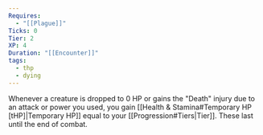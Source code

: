 ```yaml
---
Requires:
  - "[[Plague]]"
Ticks: 0
Tier: 2
XP: 4
Duration: "[[Encounter]]"
tags:
  - thp
  - dying
---
```

Whenever a creature is dropped to 0 HP or gains the "Death" injury due to an attack or power you used, you gain [[Health & Stamina#Temporary HP [tHP]|Temporary HP]] equal to your [[Progression#Tiers|Tier]]. These last until the end of combat.